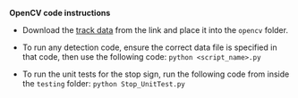 **OpenCV code instructions**


* Download the [track data](https://onedrive.live.com/?authkey=%21AKoqbbPKJLpTUWI&cid=B8C74871BA8D4484&id=B8C74871BA8D4484%21175693&parId=B8C74871BA8D4484%21175164&action=locate) from the link and place it into the `opencv` folder.

* To run any detection code, ensure the correct data file is specified in that code, then use the following code: `python <script_name>.py`

* To run the unit tests for the stop sign, run the following code from inside the `testing` folder:
 `python Stop_UnitTest.py`
